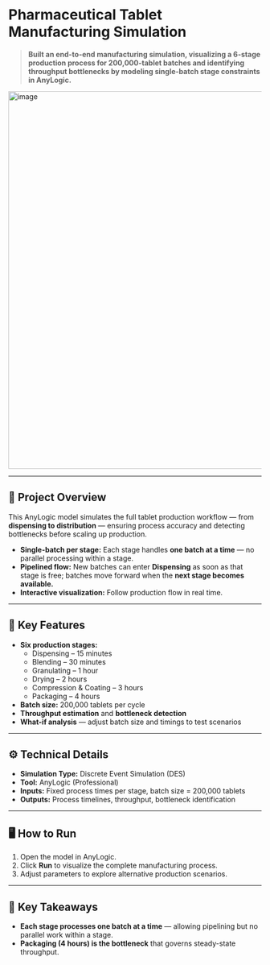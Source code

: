 # **Pharmaceutical Tablet Manufacturing Simulation**

> **Built an end-to-end manufacturing simulation, visualizing a 6-stage production process for 200,000-tablet batches and identifying throughput bottlenecks by modeling single-batch stage constraints in AnyLogic.**

<img width="800" height="750" alt="image" src="https://github.com/user-attachments/assets/4e490024-9fe2-4ce6-91af-b89394e9ed88" />

---

## 📌 Project Overview
This AnyLogic model simulates the full tablet production workflow — from **dispensing to distribution** — ensuring process accuracy and detecting bottlenecks before scaling up production.  
- **Single-batch per stage:** Each stage handles **one batch at a time** — no parallel processing within a stage.  
- **Pipelined flow:** New batches can enter **Dispensing** as soon as that stage is free; batches move forward when the **next stage becomes available.**  
- **Interactive visualization</span>:** Follow production flow in real time.  

---

## 🚀 Key Features
- **Six production stages:**  
  - Dispensing – 15 minutes  
  - Blending – 30 minutes  
  - Granulating – 1 hour  
  - Drying – 2 hours  
  - Compression & Coating – 3 hours  
  - Packaging – 4 hours  
- **Batch size:** 200,000 tablets per cycle  
- **Throughput estimation** and **bottleneck detection**  
- **What-if analysis** — adjust batch size and timings to test scenarios  

---

## ⚙️ Technical Details
- **Simulation Type:** Discrete Event Simulation (DES)  
- **Tool:** AnyLogic (Professional)  
- **Inputs:** Fixed process times per stage, batch size = 200,000 tablets  
- **Outputs:** Process timelines, throughput, bottleneck identification  

---

## 🖥️ How to Run
1. Open the model in AnyLogic.  
2. Click **Run** to visualize the complete manufacturing process.  
3. Adjust parameters to explore alternative production scenarios.  

---

## 🔑 Key Takeaways
- **Each stage processes one batch at a time** — allowing pipelining but no parallel work within a stage.  
- **Packaging (4 hours) is the bottleneck** that governs steady-state throughput.  
